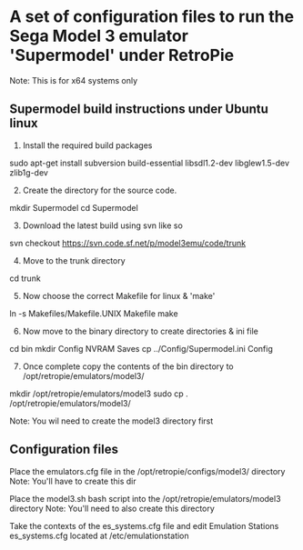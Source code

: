 # A set of configuration files to run the Sega Model 3 emulator 'Supermodel' under RetroPie
Note: This is for x64 systems only

## Supermodel build instructions under Ubuntu linux

1. Install the required build packages

sudo apt-get install subversion build-essential libsdl1.2-dev libglew1.5-dev zlib1g-dev

2. Create the directory for the source code.

mkdir Supermodel
cd Supermodel

3. Download the latest build using svn like so 

svn checkout https://svn.code.sf.net/p/model3emu/code/trunk

4. Move to the trunk directory

cd trunk

5. Now choose the correct Makefile for linux & 'make' 

ln -s Makefiles/Makefile.UNIX Makefile
make

6. Now move to the binary directory to create directories & ini file 

cd bin
mkdir Config NVRAM Saves
cp ../Config/Supermodel.ini Config

7. Once complete copy the contents of the bin directory to /opt/retropie/emulators/model3/

mkdir /opt/retropie/emulators/model3
sudo cp . /opt/retropie/emulators/model3/

Note: You wil need to create the model3 directory first

## Configuration files

Place the emulators.cfg file in the /opt/retropie/configs/model3/ directory
Note: You'll have to create this dir

Place the model3.sh bash script into the /opt/retropie/emulators/model3 directory
Note: You'll need to also create this directory

Take the contexts of the es_systems.cfg file and edit Emulation Stations es_systems.cfg located at /etc/emulationstation 
